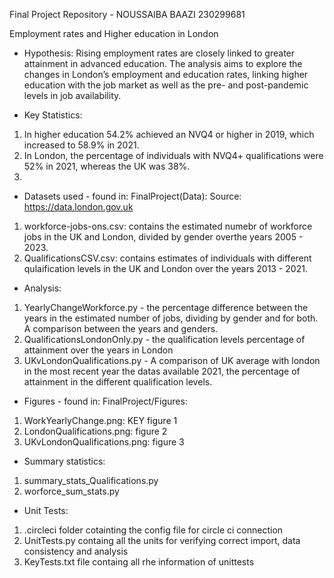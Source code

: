 Final Project Repository - NOUSSAIBA BAAZI 230299681

Employment rates and Higher education in London

- Hypothesis: Rising employment rates are closely linked to greater attainment in advanced education.
The analysis aims to explore the changes in London’s employment and education rates, linking higher education with the job market as well as the pre- and post-pandemic levels in job availability.

- Key Statistics: 
1. In higher education 54.2% achieved an NVQ4 or higher in 2019, which increased
to 58.9% in 2021.
2. In London, the percentage of individuals with NVQ4+ qualifications were 52% in 2021, whereas the UK was 38%.
3. 

- Datasets used - found in: FinalProject(Data):
Source: https://data.london.gov.uk
1. workforce-jobs-ons.csv: contains the estimated numebr of workforce jobs in the UK and London, 
divided by gender overthe years 2005 - 2023.
2. QualificationsCSV.csv: contains estimates of individuals with different qulaification levels in the UK and
London over the years 2013 - 2021.

- Analysis:
1. YearlyChangeWorkforce.py - the percentage difference between the years in the estimated number of jobs, dividing by gender and for both. A comparison between the years and genders.
2. QualificationsLondonOnly.py - the qualification levels percentage of attainment over the years in London
3. UKvLondonQualifications.py - A comparison of UK average with london in the most recent year the datas available 2021, the percentage of attainment in the different qualification levels.

- Figures - found in: FinalProject/Figures:
1. WorkYearlyChange.png: KEY figure 1
2. LondonQualifications.png: figure 2
3. UKvLondonQualifications.png: figure 3

- Summary statistics:
1. summary_stats_Qualifications.py
2. worforce_sum_stats.py

- Unit Tests:
1. .circleci folder cotainting the config file for circle ci connection
2. UnitTests.py containg all the units for verifying correct import, data consistency and analysis
3. KeyTests.txt file containg all rhe information of unittests


